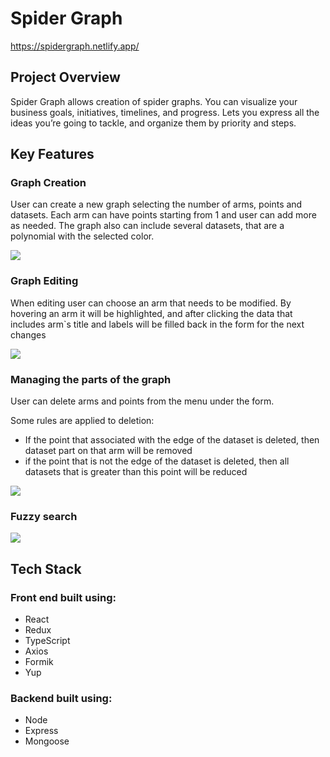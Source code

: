 # Spider Graph

https://spidergraph.netlify.app/

## Project Overview

Spider Graph allows creation of spider graphs. You can visualize your business goals, initiatives, timelines, and progress. Lets you express all the ideas you’re going to tackle, and organize them by priority and steps.

## Key Features

### Graph Creation

User can create a new graph selecting the number of arms, points and datasets. Each arm can have points starting from 1 and user can add more as needed. The graph also can include several datasets, that are a polynomial with the selected color.

![](create-graph.gif)

### Graph Editing

When editing user can choose an arm that needs to be modified. By hovering an arm it will be highlighted, and after clicking the data that includes arm`s title and labels will be filled back in the form for the next changes

![](update-graph.gif)


### Managing the parts of the graph

User can delete arms and points from the menu under the form. 

Some rules are applied to deletion:

* If the point that associated with the edge of the dataset is deleted, then dataset part on that arm will be removed
* if the point that is not the edge of the dataset is deleted, then all datasets that is greater than this point will be reduced

![](delete-parts.gif)

### Fuzzy search

![](filter.gif)

## Tech Stack

### Front end built using:

* React
* Redux
* TypeScript
* Axios
* Formik
* Yup

### Backend built using:

* Node
* Express
* Mongoose

